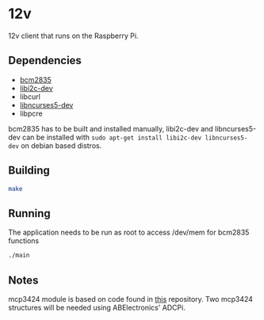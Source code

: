 # 12v

12v client that runs on the Raspberry Pi.

## Dependencies

- [bcm2835](http://www.airspayce.com/mikem/bcm2835/)
- [libi2c-dev](https://packages.debian.org/jessie/libi2c-dev)
- libcurl
- [libncurses5-dev](https://packages.debian.org/jessie/libncurses5-dev)
- libpcre

bcm2835 has to be built and installed manually, libi2c-dev and libncurses5-dev can be installed with `sudo apt-get install libi2c-dev libncurses5-dev` on debian based distros.

## Building

```bash
make
```

## Running

The application needs to be run as root to access /dev/mem for bcm2835 functions

```bash
./main
```

## Notes

mcp3424 module is based on code found in [this](https://github.com/abelectronicsuk/ABElectronics_Python_Libraries/tree/master/ADCPi) repository. Two mcp3424 structures will be needed using ABElectronics' ADCPi.
